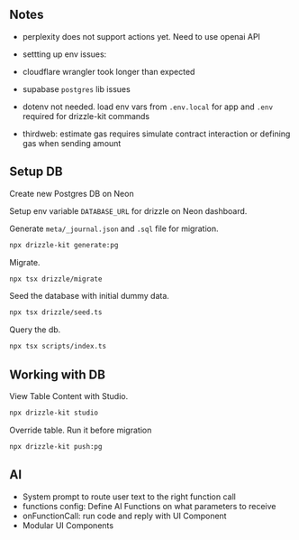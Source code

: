 ## Notes

- perplexity does not support actions yet. Need to use openai API

- settting up env issues:
- cloudflare wrangler took longer than expected
- supabase `postgres` lib issues

- dotenv not needed. load env vars from `.env.local` for app and `.env` required for drizzle-kit commands

- thirdweb: estimate gas requires simulate contract interaction or defining gas when sending amount

## Setup DB

Create new Postgres DB on Neon

Setup env variable `DATABASE_URL` for drizzle on Neon dashboard.

Generate `meta/_journal.json` and `.sql` file for migration.

```bash
npx drizzle-kit generate:pg
```

Migrate.

```bash
npx tsx drizzle/migrate
```

Seed the database with initial dummy data.

```bash
npx tsx drizzle/seed.ts
```

Query the db.

```bash
npx tsx scripts/index.ts
```

## Working with DB

View Table Content with Studio.

```bash
npx drizzle-kit studio
```

Override table. Run it before migration

```bash
npx drizzle-kit push:pg
```

## AI

- System prompt to route user text to the right function call
- functions config: Define AI Functions on what parameters to receive
- onFunctionCall: run code and reply with UI Component
- Modular UI Components
